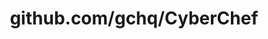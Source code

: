 ---
layout: post
title: github.com/gchq/CyberChef
categories: link
tags: [انگلیسی, برنامه‌نویسی]
---